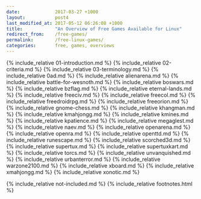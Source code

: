```yaml
---
date:             2017-03-27 +1000
layout:           post4
last_modified_at: 2017-05-12 06:26:08 +1000
title:            "An Overview of Free Games Available for Linux"
redirect_from:    /free-games/
permalink:        /free-linux-games/
categories:       free, games, overviews
---
```


{% include_relative 01-introduction.md %}
{% include_relative 02-criteria.md %}
{% include_relative 03-terminology.md %}
{% include_relative 0ad.md %}
{% include_relative alienarena.md %}
{% include_relative battle-for-wesnoth.md %}
{% include_relative boswars.md %}
{% include_relative bzflag.md %}
{% include_relative eternal-lands.md %}
{% include_relative freeciv.md %}
{% include_relative freecol.md %}
{% include_relative freedroidrpg.md %}
{% include_relative freeorion.md %}
{% include_relative gnome-chess.md %}
{% include_relative khangman.md %}
{% include_relative kmahjongg.md %}
{% include_relative kmines.md %}
{% include_relative kpatience.md %}
{% include_relative megaglest.md %}
{% include_relative naev.md %}
{% include_relative openarena.md %}
{% include_relative openra.md %}
{% include_relative openttd.md %}
{% include_relative runescape.md %}
{% include_relative scorched3d.md %}
{% include_relative supertux.md %}
{% include_relative supertuxkart.md %}
{% include_relative torcs.md %}
{% include_relative unvanquished.md %}
{% include_relative urbanterror.md %}
{% include_relative warzone2100.md %}
{% include_relative xboard.md %}
{% include_relative xmahjongg.md %}
{% include_relative xonotic.md %}

{% include_relative not-included.md %}
{% include_relative footnotes.html %}

